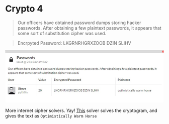 # Crypto 4

> Our officers have obtained password dumps storing hacker passwords. After obtaining a few plaintext passwords, it appears that some sort of substitution cipher was used.

> Encrpyted Password: LKGRNRHGRXZOOB DZIN SLIHV	

![](./four.jpg)

More internet cipher solvers. Yay! [This](http://rumkin.com/tools/cipher/cryptogram-solver.php) solver solves the cryptogram, and gives the text as 
`Optimistically Warm Horse`
